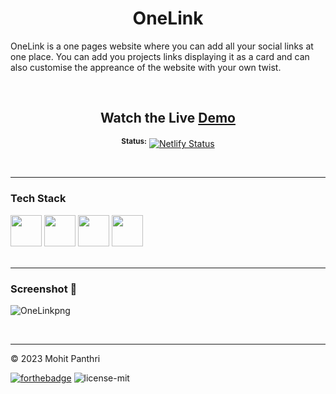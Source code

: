 <div align="center"> 
  <h1>OneLink</h1>
</div>
  
OneLink is a one pages website where you can add all your social links at one place. You can add you projects links displaying it as a card and can also customise the appreance of the website with your own twist.

<br>

<div align="center"> 

## Watch the Live [Demo](https://onelink-mohitpanthri.netlify.app)  
<sup>**Status:**</sup>  [![Netlify Status](https://api.netlify.com/api/v1/badges/4cf377da-8a41-48f1-9010-6f6e1614ec10/deploy-status)](https://app.netlify.com/sites/onelink-mohitpanthri/deploys)
</div> 

<br>
<hr>

### Tech Stack
<div align="left">
<img height="50" width="50" src="https://github.com/mohitpanthri/OneLink/assets/99413629/0757de27-6c66-4671-aa16-fd8dc7df9be9">
<img height="50" width="50" src="https://github.com/mohitpanthri/OneLink/assets/99413629/5787be13-4722-48b2-bf0f-2cad90079aaa">
<img height="50" width="50" src="https://github.com/mohitpanthri/OneLink/assets/99413629/04de06ba-5f78-4c8a-893b-132d6d7d6703">
<img height="50" width="50" src="https://github.com/mohitpanthri/OneLink/assets/99413629/81e747c6-582c-493b-89e4-e4b3e5b27d33">
  
</div>

<br>
<hr>

### Screenshot 📸
![OneLinkpng](https://github.com/mohitpanthri/OneLink/assets/99413629/1146b9bd-a999-413b-87d3-10f09c48c584)

<br>
<hr>

© 2023 Mohit Panthri

[![forthebadge](https://forthebadge.com/images/badges/built-with-love.svg)](https://forthebadge.com)
![license-mit](https://github.com/mohitpanthri/OneLink/assets/99413629/c718af47-08db-4943-85a9-8f686b4cbc3a)



